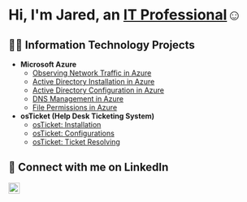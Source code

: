<h1>Hi, I'm Jared, an <a href="https://linkedin.com/in/jared-e">IT Professional</a>☺</h1>

<h2>👨‍💻 Information Technology Projects</h2>

- <b>Microsoft Azure</b>
  - [Observing Network Traffic in Azure](https://github.com/j-esp/azure-network-protocols)
  - [Active Directory Installation in Azure](https://github.com/j-esp/ad-install)
  - [Active Directory Configuration in Azure](https://github.com/j-esp/ad-configure)
  - [DNS Management in Azure](https://github.com/j-esp/dns)
  - [File Permissions in Azure](https://github.com/j-esp/file-permissions)
- <b>osTicket (Help Desk Ticketing System)</b>
  - [osTicket: Installation](https://github.com/j-esp/osticket-install)
  - [osTicket: Configurations](https://github.com/j-esp/osticket-config)
  - [osTicket: Ticket Resolving](https://github.com/j-esp/ticket-resolving)

<h2>🌟 Connect with me on LinkedIn</h2>

[<img align="left" alt="Josh | LinkedIn" width="22px" src="https://cdn.jsdelivr.net/npm/simple-icons@v3/icons/linkedin.svg" />][linkedin]

[linkedin]: https://linkedin.com/in/jared-e
